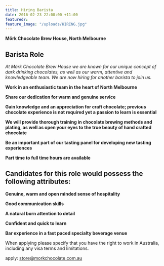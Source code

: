 ```yaml
---
title: Hiring Barista
date: 2016-02-23 22:00:00 +11:00
featured?:
feature_image: "/uploads/HIRING.jpg"
---
```


**Mörk Chocolate Brew House, North Melbourne**


## Barista Role

*At Mörk Chocolate Brew House we are known for our unique concept of dark drinking chocolates, as well as our warm, attentive and knowledgeable team. We are now hiring for another barista to join us.*

**Work in an enthusiastic team in the heart of North Melbourne**

**Share our dedication for warm and genuine service**

**Gain knowledge and an appreciation for craft chocolate; previous chocolate experience is not required yet a passion to learn is essential**

**We will provide thorough training in chocolate brewing methods and plating, as well as open your eyes to the true beauty of hand crafted chocolate**

**Be an important part of our tasting panel for developing new tasting experiences**

**Part time to full time hours are available**


## Candidates for this role would possess the following attributes:

**Genuine, warm and open minded sense of hospitality**

**Good communication skills**

**A natural born attention to detail**

**Confident and quick to learn**

**Bar experience in a fast paced specialty beverage venue**


When applying please specify that you have the right to work in Australia, including any visa terms and limitations.

apply: store@morkchocolate.com.au
